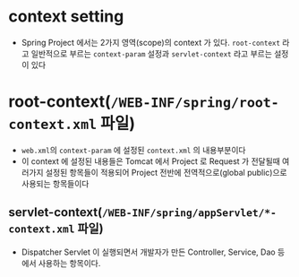 # context setting
- Spring Project 에서는 2가지 영역(scope)의 context 가 있다. `root-context` 라고 일반적으로 부르는 `context-param` 설정과 `servlet-context` 라고 부르는 설정이 있다

# root-context(`/WEB-INF/spring/root-context.xml` 파일)
- `web.xml`의 `context-param` 에 설정된 `context.xml` 의 내용부분이다
- 이 context 에 설정된 내용들은 Tomcat 에서 Project 로 Request 가 전달될때 여러가지 설정된 항목들이 적용되어 Project 전반에 전역적으로(global public)으로 사용되는 항목들이다

## servlet-context(`/WEB-INF/spring/appServlet/*-context.xml` 파일)
- Dispatcher Servlet 이 실행되면서 개발자가 만든 Controller, Service, Dao 등에서 사용하는 항목이다.
